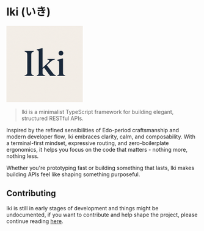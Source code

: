 # Iki (いき)

<img src="https://github.com/iki-dev/framework/blob/main/assets/iki-logo.png" alt="Iki Logo" width="200" />

> Iki is a minimalist TypeScript framework for building elegant, structured RESTful APIs.

Inspired by the refined sensibilities of Edo-period craftsmanship and modern developer flow, Iki embraces clarity, calm, and composability. With a terminal-first mindset, expressive routing, and zero-boilerplate ergonomics, it helps you focus on the code that matters - nothing more, nothing less.

Whether you're prototyping fast or building something that lasts, Iki makes building APIs feel like shaping something purposeful.

## Contributing

Iki is still in early stages of development and things might be undocumented, if you want to contribute and help shape the project, please continue reading [here](CONTRIBUTING.md).
